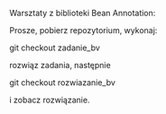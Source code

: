 Warsztaty z biblioteki Bean Annotation:

Prosze, pobierz repozytorium, wykonaj:

git checkout zadanie_bv

rozwiąz zadania, następnie

git checkout rozwiazanie_bv

i zobacz rozwiązanie.